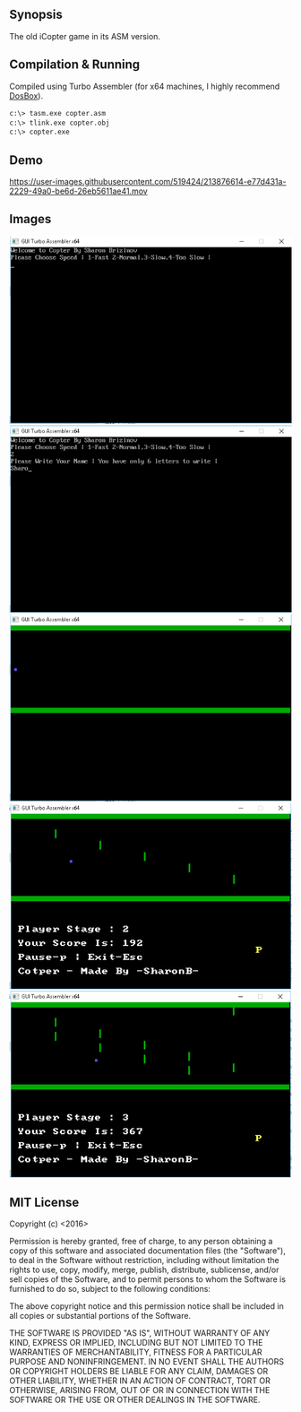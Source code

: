 ## Synopsis

The old iCopter game in its ASM version.

## Compilation & Running

Compiled using Turbo Assembler (for x64 machines, I highly recommend [DosBox][ln1]).

```sh
c:\> tasm.exe copter.asm
c:\> tlink.exe copter.obj
c:\> copter.exe
```

## Demo


https://user-images.githubusercontent.com/519424/213876614-e77d431a-2229-49a0-be6d-26eb5611ae41.mov



## Images

![1](/data/img/1.png?raw=true "1")
![2](/data/img/2.png?raw=true "2")
![3](/data/img/3.png?raw=true "3")
![4](/data/img/4.png?raw=true "4")
![5](/data/img/5.png?raw=true "5")

## MIT License

Copyright (c) <2016> <Sharon Brizinov>

Permission is hereby granted, free of charge, to any person obtaining a copy of this software and associated documentation files (the "Software"), to deal in the Software without restriction, including without limitation the rights to use, copy, modify, merge, publish, distribute, sublicense, and/or sell copies of the Software, and to permit persons to whom the Software is furnished to do so, subject to the following conditions:

The above copyright notice and this permission notice shall be included in all copies or substantial portions of the Software.

THE SOFTWARE IS PROVIDED "AS IS", WITHOUT WARRANTY OF ANY KIND, EXPRESS OR IMPLIED, INCLUDING BUT NOT LIMITED TO THE WARRANTIES OF MERCHANTABILITY, FITNESS FOR A PARTICULAR PURPOSE AND NONINFRINGEMENT. IN NO EVENT SHALL THE AUTHORS OR COPYRIGHT HOLDERS BE LIABLE FOR ANY CLAIM, DAMAGES OR OTHER LIABILITY, WHETHER IN AN ACTION OF CONTRACT, TORT OR OTHERWISE, ARISING FROM, OUT OF OR IN CONNECTION WITH THE SOFTWARE OR THE USE OR OTHER DEALINGS IN THE SOFTWARE.


[ln1]: <https://www.dosbox.com/>
